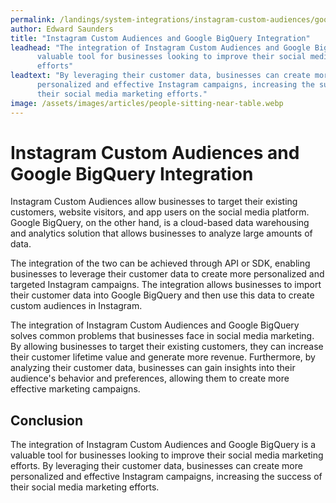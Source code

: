 ```yaml
---
permalink: /landings/system-integrations/instagram-custom-audiences/google-bigquery
author: Edward Saunders
title: "Instagram Custom Audiences and Google BigQuery Integration"
leadhead: "The integration of Instagram Custom Audiences and Google BigQuery is a
      valuable tool for businesses looking to improve their social media marketing
      efforts"
leadtext: "By leveraging their customer data, businesses can create more
      personalized and effective Instagram campaigns, increasing the success of
      their social media marketing efforts."
image: /assets/images/articles/people-sitting-near-table.webp
---
```

<div class="arttext">    <h1>Instagram Custom Audiences and Google BigQuery Integration</h1>
    <p>
      Instagram Custom Audiences allow businesses to target their existing
      customers, website visitors, and app users on the social media platform.
      Google BigQuery, on the other hand, is a cloud-based data warehousing and
      analytics solution that allows businesses to analyze large amounts of
      data.
    </p>
    <p>
      The integration of the two can be achieved through API or SDK, enabling businesses to
      leverage their customer data to create more personalized and targeted
      Instagram campaigns. The integration allows businesses to import their customer
      data into Google BigQuery and then use this data to create custom audiences in
      Instagram.
    </p>
    <p>
      The integration of Instagram Custom Audiences and Google BigQuery solves common
      problems that businesses face in social media marketing. By allowing
      businesses to target their existing customers, they can increase their
      customer lifetime value and generate more revenue. Furthermore, by analyzing
      their customer data, businesses can gain insights into their audience's
      behavior and preferences, allowing them to create more effective marketing
      campaigns.
    </p>
    <h2>Conclusion</h2>
    <p>
      The integration of Instagram Custom Audiences and Google BigQuery is a
      valuable tool for businesses looking to improve their social media marketing
      efforts. By leveraging their customer data, businesses can create more
      personalized and effective Instagram campaigns, increasing the success of
      their social media marketing efforts.
    </p>
</div>